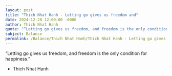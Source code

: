 ```yaml
---
layout: post
title: "Thich Nhat Hanh - Letting go gives us freedom and"
date: 2024-12-28 12:00:00 -0000
author: Thich Nhat Hanh
quote: "“Letting go gives us freedom, and freedom is the only condition for happiness.”"
subject: Balance
permalink: /Balance/Thich Nhat Hanh/Thich Nhat Hanh - Letting go gives us freedom and
---
```


“Letting go gives us freedom, and freedom is the only condition for happiness.”

- Thich Nhat Hanh
